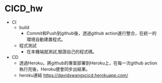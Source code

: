 # CICD_hw

- CI
  - build
    - Commit和Push到github後，透過github action進行整合，在統一的環境自動建置程式。
  - 程式測試
    - 在本機端就測試,驗證自己的程式碼。
- CD
  - 透過Heroku，將github的專案部署到Heroku上，在每一次github action執行完後，Heroku便會同步出結果。
  - heroku連結 https://davidxwangxcicd.herokuapp.com/
